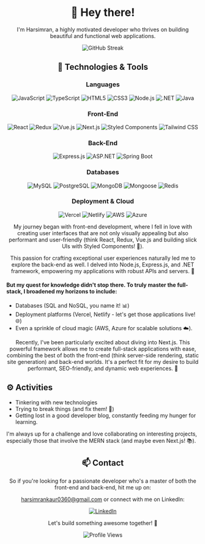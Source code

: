 <div align="center">
  <h1>👋 Hey there!</h1>
  <p>I'm Harsimran, a highly motivated developer who thrives on building beautiful and functional web applications.</p>
</div>
<div align="center">
  <img src="https://streak-stats.demolab.com?user=simi360&theme=travelers-theme&border_radius=25&exclude_days=Sat&card_width=450&currStreakNum=EB3434&border=EB846C&ring=EB887E&fire=EB3434&excludeDaysLabel=50342A" alt="GitHub Streak" />
</div>
<div align="center">
  <h2 id="technologies-tools">🔧 <b>Technologies & Tools</b></h2>
</div>
<div align="center">
  <h3>Languages</h3>
  <p>
    <img src="https://img.shields.io/badge/JavaScript-F7DF1E?logo=javascript&logoColor=black" alt="JavaScript" />
    <img src="https://img.shields.io/badge/TypeScript-007ACC?logo=typescript&logoColor=white" alt="TypeScript" />
    <img src="https://img.shields.io/badge/HTML5-E34F26?logo=html5&logoColor=white" alt="HTML5" />
    <img src="https://img.shields.io/badge/CSS3-1572B6?logo=css3&logoColor=white" alt="CSS3" />
    <img src="https://img.shields.io/badge/Node.js-339933?logo=nodedotjs&logoColor=white" alt="Node.js" />
    <img src="https://img.shields.io/badge/.NET-512BD4?logo=dotnet&logoColor=white" alt=".NET" />
<!--     <img src="https://img.shields.io/badge/C%23-239120?logo=c-sharp&logoColor=white" alt="C#" /> -->
<!--     <img src="https://img.shields.io/badge/Python-3776AB?logo=python&logoColor=white" alt="Python" /> -->
    <img src="https://img.shields.io/badge/Java-007396?logo=java&logoColor=white" alt="Java" />
  </p>

  <h3>Front-End</h3>
  <p>
    <img src="https://img.shields.io/badge/React-61DAFB?logo=react&logoColor=black" alt="React" />
    <img src="https://img.shields.io/badge/Redux-764ABC?logo=redux&logoColor=white" alt="Redux" />
    <img src="https://img.shields.io/badge/Vue.js-4FC08D?logo=vue-dot-js&logoColor=white" alt="Vue.js" />
    <img src="https://img.shields.io/badge/Next.js-000000?logo=nextdotjs&logoColor=white" alt="Next.js" />
    <img src="https://img.shields.io/badge/Styled_Components-DB7093?logo=styled-components&logoColor=white" alt="Styled Components" />
    <img src="https://img.shields.io/badge/Tailwind_CSS-38B2AC?logo=tailwind-css&logoColor=white" alt="Tailwind CSS" />
  </p>

  <h3>Back-End</h3>
  <p>
    <img src="https://img.shields.io/badge/Express.js-000000?logo=express&logoColor=white" alt="Express.js" />
    <img src="https://img.shields.io/badge/ASP.NET-512BD4?logo=dotnet&logoColor=white" alt="ASP.NET" />
    <img src="https://img.shields.io/badge/Spring_Boot-6DB33F?logo=spring&logoColor=white" alt="Spring Boot" />
<!--     <img src="https://img.shields.io/badge/Django-092E20?logo=django&logoColor=white" alt="Django" /> -->
  </p>

  <h3>Databases</h3>
  <p>
    <img src="https://img.shields.io/badge/MySQL-4479A1?logo=mysql&logoColor=white" alt="MySQL" />
    <img src="https://img.shields.io/badge/PostgreSQL-336791?logo=postgresql&logoColor=white" alt="PostgreSQL" />
    <img src="https://img.shields.io/badge/MongoDB-4DB33D?logo=mongodb&logoColor=white" alt="MongoDB" />
    <img src="https://img.shields.io/badge/Mongoose-880000?logo=mongodb&logoColor=white" alt="Mongoose" />
    <img src="https://img.shields.io/badge/Redis-DC382D?logo=redis&logoColor=white" alt="Redis" />
  </p>

  <h3>Deployment & Cloud</h3>
  <p>
    <img src="https://img.shields.io/badge/Vercel-000000?logo=vercel&logoColor=white" alt="Vercel" />
    <img src="https://img.shields.io/badge/Netlify-00C7B7?logo=netlify&logoColor=white" alt="Netlify" />
    <img src="https://img.shields.io/badge/AWS-232F3E?logo=amazon-aws&logoColor=white" alt="AWS" />
    <img src="https://img.shields.io/badge/Azure-0078D4?logo=microsoft-azure&logoColor=white" alt="Azure" />
  </p>
</div>
<div align="center">
  <p>My journey began with front-end development, where I fell in love with creating user interfaces that are not only visually appealing but also performant and user-friendly (think React, Redux, Vue.js and building slick UIs with Styled Components! 💅).</p>
  <p>This passion for crafting exceptional user experiences naturally led me to explore the back-end as well. I delved into Node.js, Express.js, and .NET framework, empowering my applications with robust APIs and servers. 🚀</p>
</div>
<div >
  <h4>But my quest for knowledge didn't stop there. To truly master the full-stack, I broadened my horizons to include:</h4>
  <ul>
    <li>Databases (SQL and NoSQL, you name it! 📊)</li>
    <li>Deployment platforms (Vercel, Netlify - let's get those applications live! 🌐)</li>
    <li>Even a sprinkle of cloud magic (AWS, Azure for scalable solutions ☁️).</li>
  </ul>
</div>
<div align="center">
  <p>Recently, I've been particularly excited about diving into Next.js. This powerful framework allows me to create full-stack applications with ease, combining the best of both the front-end (think server-side rendering, static site generation) and back-end worlds. It's a perfect fit for my desire to build performant, SEO-friendly, and dynamic web experiences. 🌟</p>
</div>
<div>
  <h2 id="activities">⚙️ <b>Activities</b></h2>
  <ul>
    <li>Tinkering with new technologies</li>
    <li>Trying to break things (and fix them! 🔧)</li>
    <li>Getting lost in a good developer blog, constantly feeding my hunger for learning.</li>
  </ul>
  <p>I'm always up for a challenge and love collaborating on interesting projects, especially those that involve the MERN stack (and maybe even Next.js! 📚).</p>
</div>
<div align="center">
  <h2 id="contact">📫 <b>Contact</b></h2>
  <p>So if you're looking for a passionate developer who's a master of both the front-end and back-end, hit me up on:</p>
  <p><a href="mailto:harsimrankaur0360@gmail.com">harsimrankaur0360@gmail.com</a> or connect with me on LinkedIn:</p>
  <a href="https://www.linkedin.com/in/harsimrankaur360">
    <img src="https://img.shields.io/badge/LinkedIn-Harsimran-blue?logo=linkedin" alt="LinkedIn" />
  </a>
  <p>Let's build something awesome together! 🤝</p>
</div>
<div align="center">
  <img src="https://komarev.com/ghpvc/?username=simi360" alt="Profile Views" />
</div>
